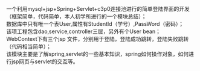 
一个利用mysql+jsp+Spring+Servlet+c3p0连接池进行的简单登陆界面的开发（框架简单，代码简单，本人初学所进行的一个模块总结）；    
数据库中只有唯一个表User,属性有StudentId（学号）,PassWord（密码）；   
该项工程包含dao,service,controller三层，另外有个User bean；  
WebContext下有三个jsp 文件，分别用于登陆，登陆成功跳转，登陆失败跳转（代码相当简单）；    
该模块主要是了解spring,servlet的一些基本知识，spring如何操作对象，如何进行jsp网页与servlet的交互等。    
